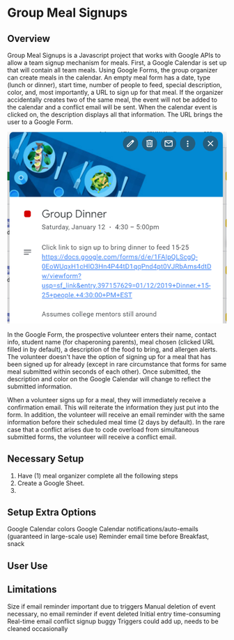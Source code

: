 # Group Meal Signups
## Overview
Group Meal Signups is a Javascript project that works with Google APIs to allow a team signup mechanism for meals.
First, a Google Calendar is set up that will contain all team meals.
Using Google Forms, the group organizer can create meals in the calendar.
An empty meal form has a date, type (lunch or dinner), start time, number of people to feed, special description, color, and, most importantly, a URL to sign up for that meal. If the organizer accidentally creates two of the same meal, the event will not be added to the calendar and a conflict email will be sent.
When the calendar event is clicked on, the description displays all that information.
The URL brings the user to a Google Form.

![Signup Calendar](SignupCalendar.png)

In the Google Form, the prospective volunteer enters their name, contact info, student name (for chaperoning parents), meal chosen (clicked URL  filled in by default), a description of the food to bring, and allergen alerts. The volunteer doesn't have the option of signing up for a meal that has been signed up for already (except in rare circumstance that forms for same meal submitted within seconds of each other). Once submitted, the description and color on the Google Calendar will change to reflect the submitted information.

When a volunteer signs up for a meal, they will immediately receive a confirmation email. This will reiterate the information they just put into the form. In addition, the volunteer will receive an email reminder with the same information before their scheduled meal time (2 days by default). In the rare case that a conflict arises due to code overload from simultaneous submitted forms, the volunteer will receive a conflict email.

## Necessary Setup
1. Have (1) meal organizer complete all the following steps
2. Create a Google Sheet.
3. 

## Setup Extra Options
Google Calendar colors
Google Calendar notifications/auto-emails (guaranteed in large-scale use)
Reminder email time before
Breakfast, snack

## User Use

## Limitations
Size if email reminder important due to triggers
Manual deletion of event necessary, no email reminder if event deleted
Initial entry time-consuming
Real-time email conflict signup buggy
Triggers could add up, needs to be cleaned occasionally
